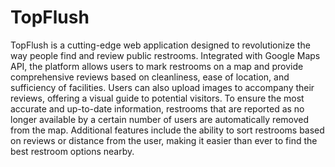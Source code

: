 # TopFlush
TopFlush is a cutting-edge web application designed to revolutionize the way people find and review public restrooms. Integrated with Google Maps API, the platform allows users to mark restrooms on a map and provide comprehensive reviews based on cleanliness, ease of location, and sufficiency of facilities. Users can also upload images to accompany their reviews, offering a visual guide to potential visitors. To ensure the most accurate and up-to-date information, restrooms that are reported as no longer available by a certain number of users are automatically removed from the map. Additional features include the ability to sort restrooms based on reviews or distance from the user, making it easier than ever to find the best restroom options nearby.